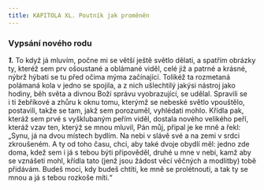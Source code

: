 ```yaml
---
title: KAPITOLA XL. Poutník jak proměněn
---
```


### Vypsání nového rodu

**_1._** To když já mluvím, počne mi se větší ještě světlo dělati, a spatřím obrázky ty, kteréž sem prv ošoustané a oblámané viděl, celé již a patrné a krásné, nýbrž hýbati se tu před očima mýma začínající. Tolikéž ta rozmetaná polámaná kola v jedno se spojila, a z nich ušlechtilý jakýsi nástroj jako hodiny, běh světa a divnou Boží správu vyobrazující, se udělal. Spravili se i ti žebříkové a zhůru k oknu tomu, kterýmž se nebeské světlo vpouštělo, postavili, takže se tam, jakž sem porozuměl, vyhlédati mohlo. Křídla pak, kteráž sem prvé s vyšklubaným peřím viděl, dostala nového velikého peří, kteráž vzav ten, kterýž se mnou mluvil, Pán můj, připal je ke mně a řekl: „Synu, já na dvou místech bydlím. Na nebi v slávě své a na zemi v srdci zkroušeném. A ty od toho času, chci, aby také dvoje obydlí měl: jedno zde doma, kdež sem i já s tebou býti připověděl, druhé u mne v nebi, kamž aby se vznášeti mohl, křídla tato (jenž jsou žádost věcí věčných a modlitby) tobě přidávám. Budeš moci, kdy budeš chtíti, ke mně se prolétnouti, a tak ty se mnou a já s tebou rozkoše míti.“
